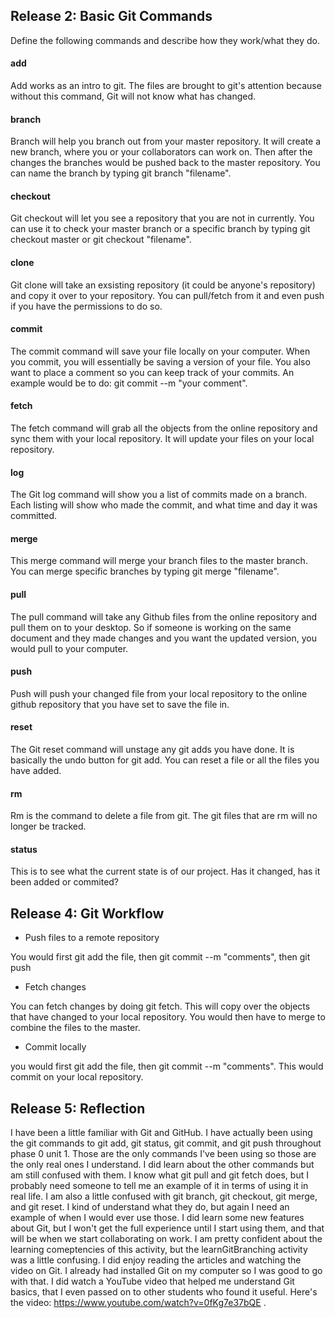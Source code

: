 ## Release 2: Basic Git Commands
Define the following commands and describe how they work/what they do.  


#### add

Add works as an intro to git. The files are brought to git's attention because without this command, Git will not know what has changed. 

#### branch

Branch will help you branch out from your master repository. It will create a new branch, where you or your collaborators can work on. Then after the changes the branches would be pushed back to the master repository. You can name the branch by typing git branch "filename".

#### checkout

Git checkout will let you see a repository that you are not in currently. You can use it to check your master branch or a specific branch by typing git checkout master or git checkout "filename".

#### clone

Git clone will take an exsisting repository (it could be anyone's repository) and copy it over to your repository. You can pull/fetch from it and even push if you have the permissions to do so.

#### commit

The commit command will save your file locally on your computer. When you commit, you will essentially be saving a version of your file. You also want to place a comment so you can keep track of your commits. An example would be to do: git commit --m "your comment".

#### fetch

The fetch command will grab all the objects from the online repository and sync them with your local repository. It will update your files on your local repository.

#### log

The Git log command will show you a list of commits made on a branch. Each listing will show who made the commit, and what time and day it was committed.

#### merge

This merge command will merge your branch files to the master branch. You can merge specific branches by typing git merge "filename".

#### pull

The pull command will take any Github files from the online repository and pull them on to your desktop. So if someone is working on the same document and they made changes and you want the updated version, you would pull to your computer.

#### push

Push will push your changed file from your local repository to the online github repository that you have set to save the file in.

#### reset
The Git reset command will unstage any git adds you have done. It is basically the undo button for git add. You can reset a file or all the files you have added.

#### rm

Rm is the command to delete a file from git. The git files that are rm will no longer be tracked.

#### status

This is to see what the current state is of our project. Has it changed, has it been added or commited?


## Release 4: Git Workflow

- Push files to a remote repository

You would first git add the file, then git commit --m "comments", then git push

- Fetch changes

You can fetch changes by doing git fetch. This will copy over the objects that have changed to your local repository. You would then have to merge to combine the files to the master.

- Commit locally

you would first git add the file, then git commit --m "comments". This would commit on your local repository.

## Release 5: Reflection

I have been a little familiar with Git and GitHub. I have actually been using the git commands to git add, git status, git commit, and git push throughout phase 0 unit 1. Those are the only commands I've been using so those are the only real ones I understand. I did learn about the other commands but am still confused with them. I know what git pull and git fetch does, but I probably need someone to tell me an example of it in terms of using it in real life. I am also a little confused with git branch, git checkout, git merge, and git reset. I kind of understand what they do, but again I need an example of when I would ever use those. I did learn some new features about Git, but I won't get the full experience until I start using them, and that will be when we start collaborating on work. I am pretty confident about the learning comeptencies of this activity, but the learnGitBranching activity was a little confusing. I did enjoy reading the articles and watching the video on Git. I already had installed Git on my computer so I was good to go with that. I did watch a YouTube video that helped me understand Git basics, that I even passed on to other students who found it useful. Here's the video: https://www.youtube.com/watch?v=0fKg7e37bQE . 